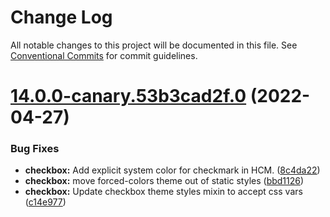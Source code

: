 # Change Log

All notable changes to this project will be documented in this file.
See [Conventional Commits](https://conventionalcommits.org) for commit guidelines.

# [14.0.0-canary.53b3cad2f.0](https://github.com/material-components/material-components-web/compare/v13.0.0...v14.0.0-canary.53b3cad2f.0) (2022-04-27)


### Bug Fixes

* **checkbox:** Add explicit system color for checkmark in HCM. ([8c4da22](https://github.com/material-components/material-components-web/commit/8c4da223a7d35c4ca0a4f27534ecdb13087d0f1b))
* **checkbox:** move forced-colors theme out of static styles ([bbd1126](https://github.com/material-components/material-components-web/commit/bbd11268f0ea4fd45205a642f1d26a4c4ff34e05))
* **checkbox:** Update checkbox theme styles mixin to accept css vars ([c14e977](https://github.com/material-components/material-components-web/commit/c14e977ee36c26074b04dea5ce37e2300e9d3735))
